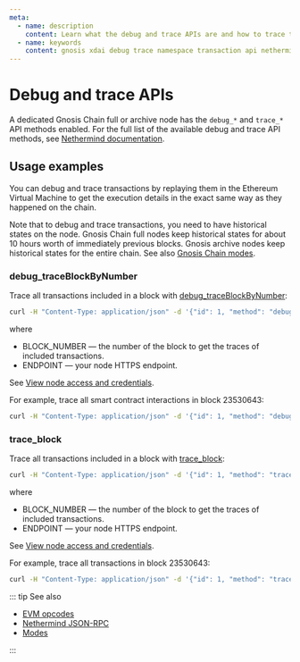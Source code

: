 ```yaml
---
meta:
  - name: description
    content: Learn what the debug and trace APIs are and how to trace transactions on Gnosis Chain.
  - name: keywords
    content: gnosis xdai debug trace namespace transaction api nethermind
---
```


# Debug and trace APIs

A dedicated Gnosis Chain full or archive node has the `debug_*` and `trace_*` API methods enabled. For the full list of the available debug and trace API methods, see [Nethermind documentation](https://docs.nethermind.io/nethermind/ethereum-client/json-rpc).

## Usage examples

You can debug and trace transactions by replaying them in the Ethereum Virtual Machine to get the execution details in the exact same way as they happened on the chain.

Note that to debug and trace transactions, you need to have historical states on the node. Gnosis Chain full nodes keep historical states for about 10 hours worth of immediately previous blocks. Gnosis archive nodes keep historical states for the entire chain. See also [Gnosis Chain modes](/operations/gnosis/modes).

### debug_traceBlockByNumber

Trace all transactions included in a block with [debug_traceBlockByNumber](https://docs.nethermind.io/nethermind/ethereum-client/json-rpc/debug#debug_traceblockbynumber):

``` sh
curl -H "Content-Type: application/json" -d '{"id": 1, "method": "debug_traceBlockByNumber", "params": ["BLOCK_NUMBER"]}' ENDPOINT
```

where

* BLOCK_NUMBER — the number of the block to get the traces of included transactions.
* ENDPOINT — your node HTTPS endpoint.

See [View node access and credentials](/platform/view-node-access-and-credentials).

For example, trace all smart contract interactions in block 23530643:

``` sh
curl -H "Content-Type: application/json" -d '{"id": 1, "method": "debug_traceBlockByNumber", "params": ["23530643", {"tracer": "callTracer"}]}' https://nd-123-456-789.p2pify.com/3c6e0b8a9c15224a8228b9a98ca1531d
```

### trace_block

Trace all transactions included in a block with [trace_block](https://docs.nethermind.io/nethermind/ethereum-client/json-rpc/trace#trace_block):

``` sh
curl -H "Content-Type: application/json" -d '{"id": 1, "method": "trace_block", "params": ["BLOCK_NUMBER"]}' ENDPOINT
```

where

* BLOCK_NUMBER — the number of the block to get the traces of included transactions.
* ENDPOINT — your node HTTPS endpoint.

See [View node access and credentials](/platform/view-node-access-and-credentials).

For example, trace all transactions in block 23530643:

``` sh
curl -H "Content-Type: application/json" -d '{"id": 1, "method": "trace_block", "params": ["23530643"]}' https://nd-123-456-789.p2pify.com/3c6e0b8a9c15224a8228b9a98ca1531d
```

::: tip See also

* [EVM opcodes](https://ethereum.org/en/developers/docs/evm/opcodes)
* [Nethermind JSON-RPC](https://docs.nethermind.io/nethermind/ethereum-client/json-rpc)
* [Modes](/operations/gnosis/modes)

:::
